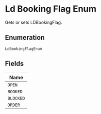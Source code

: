 
# Ld Booking Flag Enum

Gets or sets LDBookingFlag.

## Enumeration

`LdBookingFlagEnum`

## Fields

| Name |
|  --- |
| `OPEN` |
| `BOOKED` |
| `BLOCKED` |
| `ORDER` |

